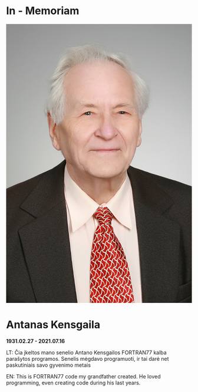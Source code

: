 # In - Memoriam

![Antanas Kensgaila](/img/antanas_kensgaila.jpg)

# Antanas Kensgaila

**1931.02.27 - 2021.07.16**

LT: Čia įkeltos mano senelio Antano Kensgailos FORTRAN77 kalba parašytos programos. Senelis mėgdavo programuoti, ir tai darė net paskutiniais savo gyvenimo metais

EN: This is FORTRAN77 code my grandfather created. He loved programming, even creating code during his last years.
